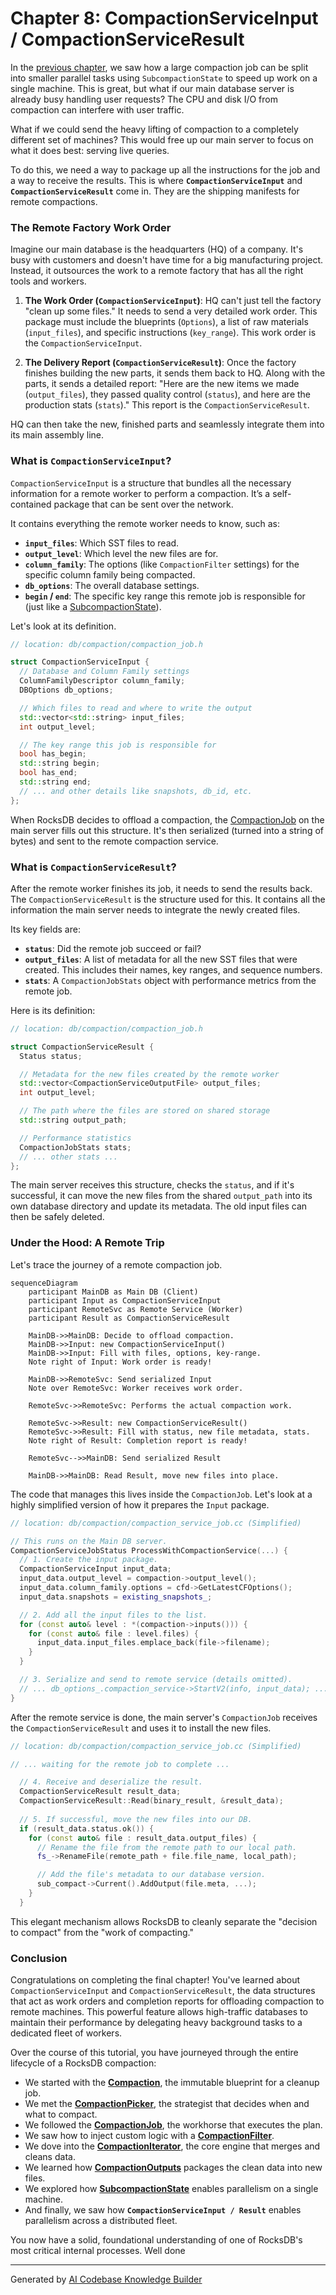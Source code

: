 # Chapter 8: CompactionServiceInput / CompactionServiceResult

In the [previous chapter](07_subcompactionstate_.md), we saw how a large compaction job can be split into smaller parallel tasks using `SubcompactionState` to speed up work on a single machine. This is great, but what if our main database server is already busy handling user requests? The CPU and disk I/O from compaction can interfere with user traffic.

What if we could send the heavy lifting of compaction to a completely different set of machines? This would free up our main server to focus on what it does best: serving live queries.

To do this, we need a way to package up all the instructions for the job and a way to receive the results. This is where **`CompactionServiceInput`** and **`CompactionServiceResult`** come in. They are the shipping manifests for remote compactions.

### The Remote Factory Work Order

Imagine our main database is the headquarters (HQ) of a company. It's busy with customers and doesn't have time for a big manufacturing project. Instead, it outsources the work to a remote factory that has all the right tools and workers.

1.  **The Work Order (`CompactionServiceInput`)**: HQ can't just tell the factory "clean up some files." It needs to send a very detailed work order. This package must include the blueprints (`Options`), a list of raw materials (`input_files`), and specific instructions (`key_range`). This work order is the `CompactionServiceInput`.

2.  **The Delivery Report (`CompactionServiceResult`)**: Once the factory finishes building the new parts, it sends them back to HQ. Along with the parts, it sends a detailed report: "Here are the new items we made (`output_files`), they passed quality control (`status`), and here are the production stats (`stats`)." This report is the `CompactionServiceResult`.

HQ can then take the new, finished parts and seamlessly integrate them into its main assembly line.

### What is `CompactionServiceInput`?

`CompactionServiceInput` is a structure that bundles all the necessary information for a remote worker to perform a compaction. It’s a self-contained package that can be sent over the network.

It contains everything the remote worker needs to know, such as:
*   **`input_files`**: Which SST files to read.
*   **`output_level`**: Which level the new files are for.
*   **`column_family`**: The options (like `CompactionFilter` settings) for the specific column family being compacted.
*   **`db_options`**: The overall database settings.
*   **`begin` / `end`**: The specific key range this remote job is responsible for (just like a [SubcompactionState](07_subcompactionstate_.md)).

Let's look at its definition.

```cpp
// location: db/compaction/compaction_job.h

struct CompactionServiceInput {
  // Database and Column Family settings
  ColumnFamilyDescriptor column_family;
  DBOptions db_options;

  // Which files to read and where to write the output
  std::vector<std::string> input_files;
  int output_level;

  // The key range this job is responsible for
  bool has_begin;
  std::string begin;
  bool has_end;
  std::string end;
  // ... and other details like snapshots, db_id, etc.
};
```
When RocksDB decides to offload a compaction, the [CompactionJob](03_compactionjob_.md) on the main server fills out this structure. It's then serialized (turned into a string of bytes) and sent to the remote compaction service.

### What is `CompactionServiceResult`?

After the remote worker finishes its job, it needs to send the results back. The `CompactionServiceResult` is the structure used for this. It contains all the information the main server needs to integrate the newly created files.

Its key fields are:
*   **`status`**: Did the remote job succeed or fail?
*   **`output_files`**: A list of metadata for all the new SST files that were created. This includes their names, key ranges, and sequence numbers.
*   **`stats`**: A `CompactionJobStats` object with performance metrics from the remote job.

Here is its definition:

```cpp
// location: db/compaction/compaction_job.h

struct CompactionServiceResult {
  Status status;

  // Metadata for the new files created by the remote worker
  std::vector<CompactionServiceOutputFile> output_files;
  int output_level;

  // The path where the files are stored on shared storage
  std::string output_path;

  // Performance statistics
  CompactionJobStats stats;
  // ... other stats ...
};
```
The main server receives this structure, checks the `status`, and if it's successful, it can move the new files from the shared `output_path` into its own database directory and update its metadata. The old input files can then be safely deleted.

### Under the Hood: A Remote Trip

Let's trace the journey of a remote compaction job.

```mermaid
sequenceDiagram
    participant MainDB as Main DB (Client)
    participant Input as CompactionServiceInput
    participant RemoteSvc as Remote Service (Worker)
    participant Result as CompactionServiceResult

    MainDB->>MainDB: Decide to offload compaction.
    MainDB->>Input: new CompactionServiceInput()
    MainDB->>Input: Fill with files, options, key-range.
    Note right of Input: Work order is ready!

    MainDB->>RemoteSvc: Send serialized Input
    Note over RemoteSvc: Worker receives work order.
    
    RemoteSvc->>RemoteSvc: Performs the actual compaction work.
    
    RemoteSvc->>Result: new CompactionServiceResult()
    RemoteSvc->>Result: Fill with status, new file metadata, stats.
    Note right of Result: Completion report is ready!

    RemoteSvc-->>MainDB: Send serialized Result

    MainDB->>MainDB: Read Result, move new files into place.
```

The code that manages this lives inside the `CompactionJob`. Let's look at a highly simplified version of how it prepares the `Input` package.

```cpp
// location: db/compaction/compaction_service_job.cc (Simplified)

// This runs on the Main DB server.
CompactionServiceJobStatus ProcessWithCompactionService(...) {
  // 1. Create the input package.
  CompactionServiceInput input_data;
  input_data.output_level = compaction->output_level();
  input_data.column_family.options = cfd->GetLatestCFOptions();
  input_data.snapshots = existing_snapshots_;

  // 2. Add all the input files to the list.
  for (const auto& level : *(compaction->inputs())) {
    for (const auto& file : level.files) {
      input_data.input_files.emplace_back(file->filename);
    }
  }

  // 3. Serialize and send to remote service (details omitted).
  // ... db_options_.compaction_service->StartV2(info, input_data); ...
}
```

After the remote service is done, the main server's `CompactionJob` receives the `CompactionServiceResult` and uses it to install the new files.

```cpp
// location: db/compaction/compaction_service_job.cc (Simplified)

// ... waiting for the remote job to complete ...

  // 4. Receive and deserialize the result.
  CompactionServiceResult result_data;
  CompactionServiceResult::Read(binary_result, &result_data);
  
  // 5. If successful, move the new files into our DB.
  if (result_data.status.ok()) {
    for (const auto& file : result_data.output_files) {
      // Rename the file from the remote path to our local path.
      fs_->RenameFile(remote_path + file.file_name, local_path);

      // Add the file's metadata to our database version.
      sub_compact->Current().AddOutput(file.meta, ...);
    }
  }
```
This elegant mechanism allows RocksDB to cleanly separate the "decision to compact" from the "work of compacting."

### Conclusion

Congratulations on completing the final chapter! You've learned about `CompactionServiceInput` and `CompactionServiceResult`, the data structures that act as work orders and completion reports for offloading compaction to remote machines. This powerful feature allows high-traffic databases to maintain their performance by delegating heavy background tasks to a dedicated fleet of workers.

Over the course of this tutorial, you have journeyed through the entire lifecycle of a RocksDB compaction:
*   We started with the **[Compaction](01_compaction_.md)**, the immutable blueprint for a cleanup job.
*   We met the **[CompactionPicker](02_compactionpicker_.md)**, the strategist that decides when and what to compact.
*   We followed the **[CompactionJob](03_compactionjob_.md)**, the workhorse that executes the plan.
*   We saw how to inject custom logic with a **[CompactionFilter](04_compactionfilter_.md)**.
*   We dove into the **[CompactionIterator](05_compactioniterator_.md)**, the core engine that merges and cleans data.
*   We learned how **[CompactionOutputs](06_compactionoutputs_.md)** packages the clean data into new files.
*   We explored how **[SubcompactionState](07_subcompactionstate_.md)** enables parallelism on a single machine.
*   And finally, we saw how **`CompactionServiceInput / Result`** enables parallelism across a distributed fleet.

You now have a solid, foundational understanding of one of RocksDB's most critical internal processes. Well done

---

Generated by [AI Codebase Knowledge Builder](https://github.com/The-Pocket/Tutorial-Codebase-Knowledge)